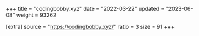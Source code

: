+++
title = "codingbobby.xyz"
date = "2022-03-22"
updated = "2023-06-08"
weight = 93262

[extra]
source = "https://codingbobby.xyz/"
ratio = 3
size = 91
+++
